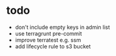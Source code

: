 # todo

- don't include empty keys in admin list
- use terragrunt pre-commit
- improve terratest e.g. ssm
- add lifecycle rule to s3 bucket
